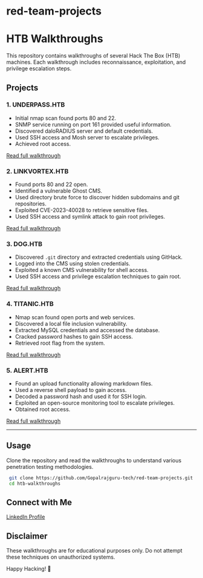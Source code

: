 # red-team-projects

# HTB Walkthroughs

This repository contains walkthroughs of several Hack The Box (HTB) machines. Each walkthrough includes reconnaissance, exploitation, and privilege escalation steps.

## Projects

### 1. UNDERPASS.HTB
- Initial nmap scan found ports 80 and 22.
- SNMP service running on port 161 provided useful information.
- Discovered daloRADIUS server and default credentials.
- Used SSH access and Mosh server to escalate privileges.
- Achieved root access.

[Read full walkthrough](./UNDERPASS.HTB.pdf)

### 2. LINKVORTEX.HTB
- Found ports 80 and 22 open.
- Identified a vulnerable Ghost CMS.
- Used directory brute force to discover hidden subdomains and git repositories.
- Exploited CVE-2023-40028 to retrieve sensitive files.
- Used SSH access and symlink attack to gain root privileges.

[Read full walkthrough](./LINKVORTEX.HTB.pdf)

### 3. DOG.HTB
- Discovered `.git` directory and extracted credentials using GitHack.
- Logged into the CMS using stolen credentials.
- Exploited a known CMS vulnerability for shell access.
- Used SSH access and privilege escalation techniques to gain root.

[Read full walkthrough](./DOG.HTB.pdf)

### 4. TITANIC.HTB
- Nmap scan found open ports and web services.
- Discovered a local file inclusion vulnerability.
- Extracted MySQL credentials and accessed the database.
- Cracked password hashes to gain SSH access.
- Retrieved root flag from the system.

[Read full walkthrough](./TITANIC.HTB.pdf)

### 5. ALERT.HTB
- Found an upload functionality allowing markdown files.
- Used a reverse shell payload to gain access.
- Decoded a password hash and used it for SSH login.
- Exploited an open-source monitoring tool to escalate privileges.
- Obtained root access.

[Read full walkthrough](./alert.htb.pdf)

---

## Usage
Clone the repository and read the walkthroughs to understand various penetration testing methodologies.
```bash
 git clone https://github.com/Gopalrajguru-tech/red-team-projects.git
 cd htb-walkthroughs
```

## Connect with Me
[LinkedIn Profile](https://www.linkedin.com/in/gopal-rajguru2004/)

## Disclaimer
These walkthroughs are for educational purposes only. Do not attempt these techniques on unauthorized systems.

Happy Hacking! 🚀
